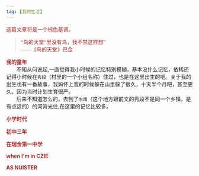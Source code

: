 ```yaml
---
tag: [我的生活]
---
```


 <font color = "brown" face = "楷体">  这篇文章将是一个棕色基调。

> “鸟的天堂“里没有鸟，我不禁这样想”  
> ——《鸟的天堂》巴金</font>  


**<font color = "brown">我的童年</font>**  
&nbsp;&nbsp;&nbsp;&nbsp;&nbsp;&nbsp;&nbsp;不知从何说起,一直觉得我小时候的记忆特别模糊，基本没什么记忆，依稀还记得小时候在`秀段`（村里的一个小组名称）住过，也是在这里出生的吧。关于我的出生也有一番故事，我妈怀上我的时候躲在山里躲了很久，十天半个月吧，甚至更久。因为当时计划生育很严。  
&nbsp;&nbsp;&nbsp;&nbsp;&nbsp;&nbsp;&nbsp;后来不知道怎么的，去到了`水南`（这个地方跟前文的秀段不是同一个乡镇，是有点远的）的河背光住,在这里的记忆比较多。

**<font color = "brown">小学时代</font>**  

**<font color = "brown">初中三年</font>**  

**<font color = "brown">在瑞金第一中学</font>**  

**<font color = "brown">when I'm in CZIE</font>**   

**<font color = "brown">AS NUISTER</font>**   